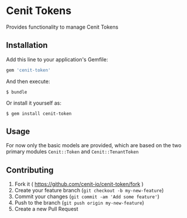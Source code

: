 # Cenit Tokens

Provides functionality to manage Cenit Tokens

## Installation

Add this line to your application's Gemfile:

```ruby
gem 'cenit-token'
```

And then execute:

    $ bundle

Or install it yourself as:

    $ gem install cenit-token

## Usage

For now only the basic models are provided, which are based on the two primary modules `Cenit::Token` and `Cenit::TenantToken`

## Contributing

1. Fork it ( https://github.com/cenit-io/cenit-token/fork )
2. Create your feature branch (`git checkout -b my-new-feature`)
3. Commit your changes (`git commit -am 'Add some feature'`)
4. Push to the branch (`git push origin my-new-feature`)
5. Create a new Pull Request
